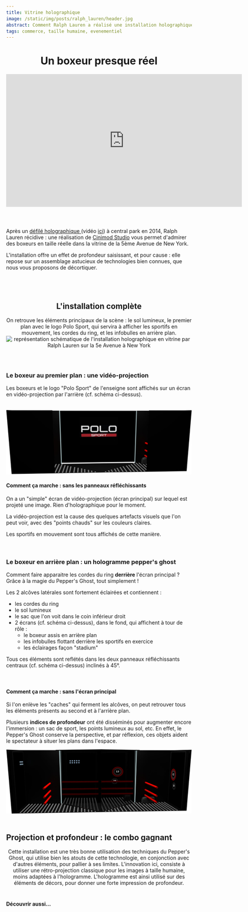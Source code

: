 ```yaml
---
title: Vitrine holographique
image: /static/img/posts/ralph_lauren/header.jpg
abstract: Comment Ralph Lauren a réalisé une installation holographique en vitrine
tags: commerce, taille humaine, evenementiel
---
```

<center>
<h1>Un boxeur presque réel</h1>
</center>

<div class="row">
  <div class="col-md-6">
    <div class="embed-responsive embed-responsive-16by9">
    <iframe src="https://player.vimeo.com/video/138104608?title=0&byline=0&portrait=0" width="640" height="360" frameborder="0" webkitallowfullscreen mozallowfullscreen allowfullscreen></iframe>
    </div>
  </div>
  <div class="col-md-6" style="padding-top: 40px">
    <p>
    Après un <a href="http://www.lexpress.fr/styles/mode/defiles-fashion-week/defiles/video-ralph-lauren-organise-un-defile-holographique-a-central-park_1574611.html" >
      défilé holographique
    </a> (vidéo <a href="https://www.youtube.com/watch?v=c3n8j2uWA8o">ici</a>) à central park en 2014, Ralph Lauren récidive : une réalisation de <a href="http://cinimodstudio.com/portfolio/ralph-lauren-holographic-window-display/">Cinimod Studio</a> vous permet d'admirer des boxeurs en taille réelle dans la vitrine de la 5ème Avenue de New York.
    </p>
    <p>
    L'installation offre un effet de profondeur saisissant, et pour cause : elle repose sur un assemblage astucieux de technologies bien connues, que nous vous proposons de décortiquer.
    </p>
  </div>
</div>



<div align="center" style="padding : 40px 0px 40px 0px">
<h2>L'installation complète</h2>

<center>On retrouve les éléments principaux de la scène : le sol lumineux, le premier plan avec le logo Polo Sport, qui servira à afficher les sportifs en mouvement, les cordes du ring, et les infobulles en arrière plan.</center>

<img class="img-responsive" src="/static/img/posts/ralph_lauren/schema_ralphlauren.jpg" title="schema de l'installation" alt="représentation schématique de l'installation holographique en vitrine par Ralph Lauren sur la 5e Avenue à New York">
</div>


### Le boxeur au premier plan : une vidéo-projection

Les boxeurs et le logo "Polo Sport" de l'enseigne sont affichés sur un écran en vidéo-projection par l'arrière (cf. schéma ci-dessus).

<div class="row" style="padding:20px 0px 20px 0px">
  <div class="col-md-6">
  <img title="Vitrine sans miroirs" class="img-responsive" src="/static/img/posts/ralph_lauren/ralph_lauren_no_glass.jpg" alt="La vitrine holographique New Yorkaise Ralph Lauren sans ses miroirs réfléchissants">
  </div>
  <div class="col-md-6">
    <h4>Comment ça marche : sans les panneaux réfléchissants</h4>
    <p>
    On a un "simple" écran de vidéo-projection (écran principal) sur lequel est projeté une image. Rien d'holographique pour le moment.
    </p>
    <p>
    La vidéo-projection est la cause des quelques artefacts visuels que l'on peut voir, avec des "points chauds" sur les couleurs claires.
    </p>
    <p>
    Les sportifs en mouvement sont tous affichés de cette manière.
    </p>
  </div>
</div>

### Le boxeur en arrière plan : un hologramme pepper's ghost

Comment faire apparaitre les cordes du ring **derrière** l'écran principal ? Grâce à la magie du Pepper's Ghost, tout simplement !

Les 2 alcôves latérales sont fortement éclairées et contiennent :

- les cordes du ring
- le sol lumineux
- le sac que l'on voit dans le coin inférieur droit
- 2 écrans (cf. schéma ci-dessus), dans le fond, qui affichent à tour de rôle :
  - le boxeur assis en  arrière plan
  - les infobulles flottant derrière les sportifs en exercice
  - les éclairages façon "stadium"

Tous ces éléments sont reflétés dans les deux panneaux réfléchissants centraux (cf. schéma ci-dessus) inclinés à 45°.

<div class="row" style="padding: 20px 0px 20px 0px">
  <div class="col-md-6">
    <h4>Comment ça marche : sans l'écran principal</h4>
    <p>
    Si l'on enlève les "caches" qui ferment les alcôves, on peut retrouver tous les éléments présents au second et à l'arrière plan.
    </p>
    <p>
    Plusieurs <b>indices de profondeur</b> ont été disséminés pour augmenter encore l'immersion : un sac de sport, les points lumineux au sol, etc. En effet, le Pepper's Ghost conserve la perspective, et par réflexion, ces objets aident le spectateur à situer les plans dans l'espace.
    </p>
  </div>
  <div class="col-md-6">
    <img class="img-responsive" src="/static/img/posts/ralph_lauren/ralph_lauren_no_screen.jpg" title="Vitrine sans écran arrière" alt="La vitrine holographique de Ralph Lauren à New York, sans son écran arrière">
  </div>
</div>

<h2 style="center">Projection et profondeur : le combo gagnant</h2>

<center>Cette installation est une très bonne utilisation des techniques du Pepper's Ghost, qui utilise bien les atouts de cette technologie, en conjonction avec d'autres éléments, pour pallier à ses limites. L'innovation ici, consiste à utiliser une rétro-projection classique pour les images à taille humaine, moins adaptées à l'hologramme. L'hologramme est ainsi utilisé sur des éléments de décors, pour donner une forte impression de profondeur.</center>

<h4 class="rtecenter" style="padding-top: 20px">Découvrir aussi...</h4>

